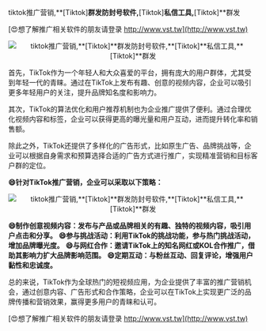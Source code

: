 tiktok推广营销,**[Tiktok]**群发防封号软件,**[Tiktok]**私信工具,**[Tiktok]**群发

[😍想了解推广相关软件的朋友请登录 http://www.vst.tw](http://www.vst.tw)

 <center><img src="https://vst.tw/MP4/tuiguang/png/3.png" alt="tiktok推广营销,**[Tiktok]**群发防封号软件,**[Tiktok]**私信工具,**[Tiktok]**群发"></center>

首先，TikTok作为一个年轻人和大众喜爱的平台，拥有庞大的用户群体，尤其受到年轻一代的青睐。通过在TikTok上发布有趣、创意的视频内容，企业可以吸引更多年轻用户的关注，提升品牌知名度和影响力。

其次，TikTok的算法优化和用户推荐机制也为企业推广提供了便利。通过合理优化视频内容和标签，企业可以获得更高的曝光量和用户互动，进而提升转化率和销售额。

除此之外，TikTok还提供了多样化的广告形式，比如原生广告、品牌挑战等，企业可以根据自身需求和预算选择合适的广告方式进行推广，实现精准营销和目标客户群的定位。

**😄针对TikTok推广营销，企业可以采取以下策略：**

 <center><img src="https://vst.tw/MP4/tuiguang/png/8.png" alt="tiktok推广营销,**[Tiktok]**群发防封号软件,**[Tiktok]**私信工具,**[Tiktok]**群发"></center>

**😄制作创意视频内容：发布与产品或品牌相关的有趣、独特的视频内容，吸引用户点击和分享。**
**😄参与挑战活动：利用TikTok的挑战功能，参与热门挑战活动，增加品牌曝光度。**
**😄与网红合作：邀请TikTok上的知名网红或KOL合作推广，借助其影响力扩大品牌影响范围。**
**😄定期互动：与粉丝互动、回复评论，增强用户黏性和忠诚度。**

总的来说，TikTok作为全球热门的短视频应用，为企业提供了丰富的推广营销机会，通过创意内容、广告形式和合作策略，企业可以在TikTok上实现更广泛的品牌传播和营销效果，赢得更多用户的青睐和认可。

[😍想了解推广相关软件的朋友请登录 http://www.vst.tw](http://www.vst.tw)



